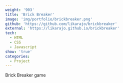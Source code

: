 ```yaml
---
weight: '903'
title: 'Brick Breaker'
image: 'img/portfolio/brickbreaker.png'
github: 'https://github.com/likarajo/brickbreaker'
external: 'https://likarajo.github.io/brickbreaker'
tech:
  - HTML
  - CSS
  - Javascript
show: 'true'
categories:
  - Project
---
```


Brick Breaker game